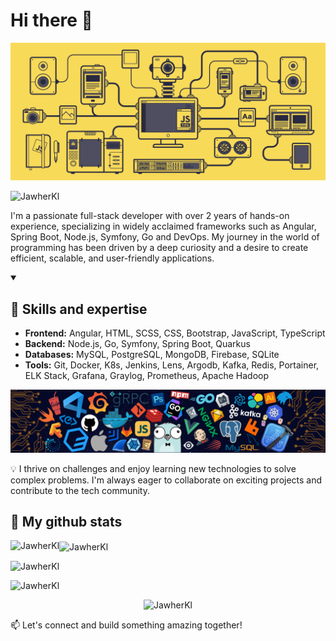 # Hi there 👋

![Full Stack Developer](https://raw.githubusercontent.com/muhammadnurulahsan/muhammadnurulahsan/main/ahsan.gif)

<p align="left"> <img src="https://komarev.com/ghpvc/?username=JawherKl&label=Profile%20views&color=blueviolet&style=flat" alt="JawherKl" /> </p>

I'm a passionate full-stack developer with over 2 years of hands-on experience, specializing in widely acclaimed frameworks such as Angular, Spring Boot, Node.js, Symfony, Go and DevOps. My journey in the world of programming has been driven by a deep curiosity and a desire to create efficient, scalable, and user-friendly applications.
<details open>
<summary><h2>🌟 Skills and expertise</h2></summary>

- **Frontend:** Angular, HTML, SCSS, CSS, Bootstrap, JavaScript, TypeScript
- **Backend:** Node.js, Go, Symfony, Spring Boot, Quarkus
- **Databases:** MySQL, PostgreSQL, MongoDB, Firebase, SQLite
- **Tools:** Git, Docker, K8s, Jenkins, Lens, Argodb, Kafka, Redis, Portainer, ELK Stack, Grafana, Graylog, Prometheus, Apache Hadoop

![devTools](devTools.png)

💡 I thrive on challenges and enjoy learning new technologies to solve complex problems. I'm always eager to collaborate on exciting projects and contribute to the tech community.
</details>
<h2>🔭 My github stats</h2>
  <p>
    <img align="left" src="https://github-readme-stats.vercel.app/api/top-langs?username=JawherKl&show_icons=true&locale=en&layout=compact" alt="JawherKl"/>
  </p>
  <p>
    <img align="center" src="https://github-readme-stats.vercel.app/api?username=JawherKl&show_icons=true&locale=en" alt="JawherKl"/>
  </p>

  <p align="left">
    <img src="https://github-profile-trophy.vercel.app/?username=JawherKl" alt="JawherKl"/>
  </p>

  <p aligne="center">
    <img src="https://github-readme-streak-stats.herokuapp.com/?user=JawherKl" alt="JawherKl">
  </p>

  <p align="center">
    <img src="https://github-readme-activity-graph.vercel.app/graph/?username=JawherKl&bg_color=RRGGBBAA&title_color=00abf0&color=00abf0&line=00abf0&point=DEDEDE&hide_border=true&custom_title=Contribution%E2%A0%80Graph" alt="JawherKl"/>
  </p>

  <p>📫 Let's connect and build something amazing together!</p>
